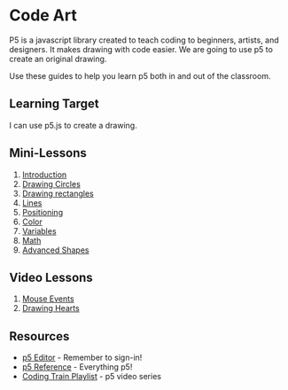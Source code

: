# Code Art

P5 is a javascript library created to teach coding to beginners, artists, and designers. It makes drawing with code easier. We are going to use p5 to create an original drawing.

Use these guides to help you learn p5 both in and out of the classroom.

## Learning Target
I can use p5.js to create a drawing.

## Mini-Lessons
1. [Introduction](./start.md)
1. [Drawing Circles](./circles.md) 
1. [Drawing rectangles](./rect.md)
1. [Lines](./line.md) 
1. [Positioning](./positioning.md)
1. [Color](./color.md)
1. [Variables](./variables.md)
1. [Math](./math.md) 
1. [Advanced Shapes](./shapes.md)

## Video Lessons
1. [Mouse Events](./mouse.md)
1. [Drawing Hearts](./heart.md)

## Resources
* [p5 Editor](https://editor.p5js.org/) - Remember to sign-in!
* [p5 Reference](https://p5js.org/reference/) - Everything p5!
* [Coding Train Playlist](https://www.youtube.com/watch?v=c3TeLi6Ns1E&list=PLRqwX-V7Uu6Zy51Q-x9tMWIv9cueOFTFA) - p5 video series


